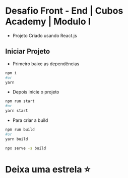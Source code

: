 # Desafio Front - End | Cubos Academy | Modulo I

 - Projeto Criado usando React.js

## Iniciar Projeto
  - Primeiro baixe as dependências
```bash
npm i
#or
yarn
```
  - Depois inicie o projeto
```bash
npm run start
#or
yarn start
```
  - Para criar a build
```bash
npm run build
#or
yarn build
```
```bash
npx serve -s build
```
  
# Deixa uma estrela ⭐